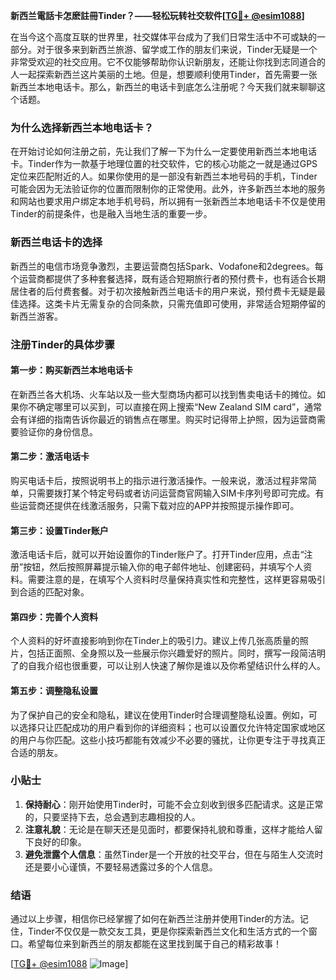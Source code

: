 **新西兰電話卡怎麽註冊Tinder？——轻松玩转社交软件[[TG💪+ @esim1088](https://t.me/s/esim1088)]**

在当今这个高度互联的世界里，社交媒体平台成为了我们日常生活中不可或缺的一部分。对于很多来到新西兰旅游、留学或工作的朋友们来说，Tinder无疑是一个非常受欢迎的社交应用。它不仅能够帮助你认识新朋友，还能让你找到志同道合的人一起探索新西兰这片美丽的土地。但是，想要顺利使用Tinder，首先需要一张新西兰本地电话卡。那么，新西兰的电话卡到底怎么注册呢？今天我们就来聊聊这个话题。

### 为什么选择新西兰本地电话卡？

在开始讨论如何注册之前，先让我们了解一下为什么一定要使用新西兰本地电话卡。Tinder作为一款基于地理位置的社交软件，它的核心功能之一就是通过GPS定位来匹配附近的人。如果你使用的是一部没有新西兰本地号码的手机，Tinder可能会因为无法验证你的位置而限制你的正常使用。此外，许多新西兰本地的服务和网站也要求用户绑定本地手机号码，所以拥有一张新西兰本地电话卡不仅是使用Tinder的前提条件，也是融入当地生活的重要一步。

### 新西兰电话卡的选择

新西兰的电信市场竞争激烈，主要运营商包括Spark、Vodafone和2degrees。每个运营商都提供了多种套餐选择，既有适合短期旅行者的预付费卡，也有适合长期居住者的后付费套餐。对于初次接触新西兰电话卡的用户来说，预付费卡无疑是最佳选择。这类卡片无需复杂的合同条款，只需充值即可使用，非常适合短期停留的新西兰游客。

### 注册Tinder的具体步骤

#### 第一步：购买新西兰本地电话卡

在新西兰各大机场、火车站以及一些大型商场内都可以找到售卖电话卡的摊位。如果你不确定哪里可以买到，可以直接在网上搜索“New Zealand SIM card”，通常会有详细的指南告诉你最近的销售点在哪里。购买时记得带上护照，因为运营商需要验证你的身份信息。

#### 第二步：激活电话卡

购买电话卡后，按照说明书上的指示进行激活操作。一般来说，激活过程非常简单，只需要拨打某个特定号码或者访问运营商官网输入SIM卡序列号即可完成。有些运营商还提供在线激活服务，只需下载对应的APP并按照提示操作即可。

#### 第三步：设置Tinder账户

激活电话卡后，就可以开始设置你的Tinder账户了。打开Tinder应用，点击“注册”按钮，然后按照屏幕提示输入你的电子邮件地址、创建密码，并填写个人资料。需要注意的是，在填写个人资料时尽量保持真实性和完整性，这样更容易吸引到合适的匹配对象。

#### 第四步：完善个人资料

个人资料的好坏直接影响到你在Tinder上的吸引力。建议上传几张高质量的照片，包括正面照、全身照以及一些展示你兴趣爱好的照片。同时，撰写一段简洁明了的自我介绍也很重要，可以让别人快速了解你是谁以及你希望结识什么样的人。

#### 第五步：调整隐私设置

为了保护自己的安全和隐私，建议在使用Tinder时合理调整隐私设置。例如，可以选择只让匹配成功的用户看到你的详细资料；也可以设置仅允许特定国家或地区的用户与你匹配。这些小技巧都能有效减少不必要的骚扰，让你更专注于寻找真正合适的朋友。

### 小贴士

1. **保持耐心**：刚开始使用Tinder时，可能不会立刻收到很多匹配请求。这是正常的，只要坚持下去，总会遇到志趣相投的人。
2. **注意礼貌**：无论是在聊天还是见面时，都要保持礼貌和尊重，这样才能给人留下良好的印象。
3. **避免泄露个人信息**：虽然Tinder是一个开放的社交平台，但在与陌生人交流时还是要小心谨慎，不要轻易透露过多的个人信息。

### 结语

通过以上步骤，相信你已经掌握了如何在新西兰注册并使用Tinder的方法。记住，Tinder不仅仅是一款交友工具，更是你探索新西兰文化和生活方式的一个窗口。希望每位来到新西兰的朋友都能在这里找到属于自己的精彩故事！

[[TG💪+ @esim1088](https://t.me/s/esim1088) ![Image](https://i.postimg.cc/4NQfJmqS/Snipaste-2025-05-13-00-14-12.png)]